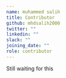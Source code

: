 ```yaml
---
name: muhammed salih
title: Contributor
github: mhdsalih2000
twitter: ""
linkedin: ""
slack: ""
joining_date: ""
role: contributor
---
```


Still waiting for this
